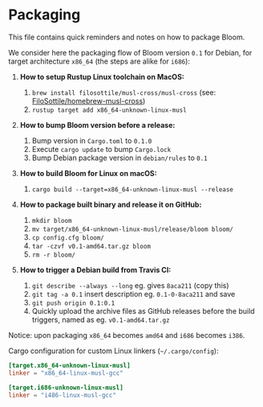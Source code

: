 Packaging
=========

This file contains quick reminders and notes on how to package Bloom.

We consider here the packaging flow of Bloom version `0.1` for Debian, for target architecture `x86_64` (the steps are alike for `i686`):

1. **How to setup Rustup Linux toolchain on MacOS:**
    1. `brew install filosottile/musl-cross/musl-cross` (see: [FiloSottile/homebrew-musl-cross](https://github.com/FiloSottile/homebrew-musl-cross))
    2. `rustup target add x86_64-unknown-linux-musl`

2. **How to bump Bloom version before a release:**
    1. Bump version in `Cargo.toml` to `0.1.0`
    2. Execute `cargo update` to bump `Cargo.lock`
    3. Bump Debian package version in `debian/rules` to `0.1`

3. **How to build Bloom for Linux on macOS:**
    1. `cargo build --target=x86_64-unknown-linux-musl --release`

4. **How to package built binary and release it on GitHub:**
    1. `mkdir bloom`
    2. `mv target/x86_64-unknown-linux-musl/release/bloom bloom/`
    3. `cp config.cfg bloom/`
    4. `tar -czvf v0.1-amd64.tar.gz bloom`
    5. `rm -r bloom/`

5. **How to trigger a Debian build from Travis CI:**
    1. `git describe --always --long` eg. gives `8aca211` (copy this)
    2. `git tag -a 0.1` insert description eg. `0.1-0-8aca211` and save
    3. `git push origin 0.1:0.1`
    4. Quickly upload the archive files as GitHub releases before the build triggers, named as eg. `v0.1-amd64.tar.gz`

Notice: upon packaging `x86_64` becomes `amd64` and `i686` becomes `i386`.

Cargo configuration for custom Linux linkers (`~/.cargo/config`):

```toml
[target.x86_64-unknown-linux-musl]
linker = "x86_64-linux-musl-gcc"

[target.i686-unknown-linux-musl]
linker = "i486-linux-musl-gcc"
```
